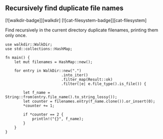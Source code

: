 ## Recursively find duplicate file names

[![walkdir-badge]][walkdir] [![cat-filesystem-badge]][cat-filesystem]

Find recursively in the current directory duplicate filenames,
printing them only once.

```rust,edition2021
use walkdir::WalkDir;
use std::collections::HashMap;

fn main() {
    let mut filenames = HashMap::new();

    for entry in WalkDir::new(".")
                         .into_iter()
                         .filter_map(Result::ok)
                         .filter(|e| e.file_type().is_file()) {

        let f_name = String::from(entry.file_name().to_string_lossy());
        let counter = filenames.entry(f_name.clone()).or_insert(0);
        *counter += 1;

        if *counter == 2 {
            println!("{}", f_name);
        }
    }
}

